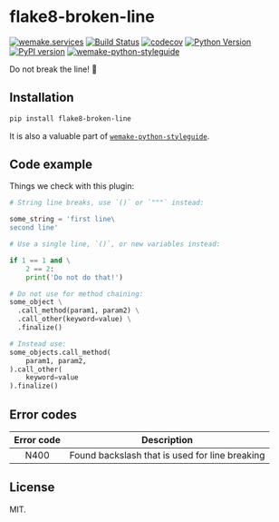 # flake8-broken-line

[![wemake.services](https://img.shields.io/badge/-wemake.services-green.svg?label=%20&logo=data%3Aimage%2Fpng%3Bbase64%2CiVBORw0KGgoAAAANSUhEUgAAABAAAAAQCAMAAAAoLQ9TAAAABGdBTUEAALGPC%2FxhBQAAAAFzUkdCAK7OHOkAAAAbUExURQAAAAAAAAAAAAAAAAAAAAAAAAAAAAAAAP%2F%2F%2F5TvxDIAAAAIdFJOUwAjRA8xXANAL%2Bv0SAAAADNJREFUGNNjYCAIOJjRBdBFWMkVQeGzcHAwksJnAPPZGOGAASzPzAEHEGVsLExQwE7YswCb7AFZSF3bbAAAAABJRU5ErkJggg%3D%3D)](https://wemake-services.github.io)
[![Build Status](https://github.com/wemake-services/flake8-broken-line/workflows/test/badge.svg?branch=master&event=push)](https://github.com/wemake-services/flake8-broken-line/actions?query=workflow%3Atest)
[![codecov](https://codecov.io/gh/wemake-services/flake8-broken-line/branch/master/graph/badge.svg)](https://codecov.io/gh/wemake-services/flake8-broken-line)
[![Python Version](https://img.shields.io/pypi/pyversions/flake8-broken-line.svg)](https://pypi.org/project/flake8-broken-line/)
[![PyPI version](https://badge.fury.io/py/flake8-broken-line.svg)](https://pypi.org/project/flake8-broken-line/) [![wemake-python-styleguide](https://img.shields.io/badge/style-wemake-000000.svg)](https://github.com/wemake-services/wemake-python-styleguide)

Do not break the line! 🚨


## Installation

```bash
pip install flake8-broken-line
```

It is also a valuable part of [`wemake-python-styleguide`](https://github.com/wemake-services/wemake-python-styleguide).


## Code example

Things we check with this plugin:

```python
# String line breaks, use `()` or `"""` instead:

some_string = 'first line\
second line'

# Use a single line, `()`, or new variables instead:

if 1 == 1 and \
    2 == 2:
    print('Do not do that!')

# Do not use for method chaining:
some_object \
  .call_method(param1, param2) \
  .call_other(keyword=value) \
  .finalize()

# Instead use:
some_objects.call_method(
    param1, param2,
).call_other(
    keyword=value
).finalize()

```


## Error codes

| Error code |                   Description                  |
|:----------:|:----------------------------------------------:|
|    N400    | Found backslash that is used for line breaking |


## License

MIT.
